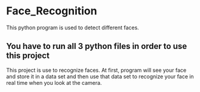 # Face_Recognition
This python program is used to detect different faces.

## You have to run all 3 python files in order to use this project 

This project is use to recognize faces. At first, program will see your face and store it in a data set and then use that data set to recognize your face in real time when you look at the camera.
